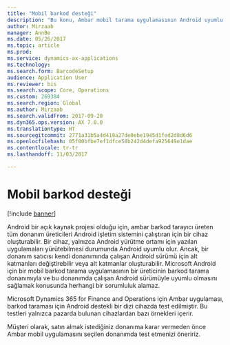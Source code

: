 ```yaml
---
title: "Mobil barkod desteği"
description: "Bu konu, Ambar mobil tarama uygulamasının Android uyumlu cihazlarda nasıl ele alınacağını açıklar."
author: Mirzaab
manager: AnnBe
ms.date: 05/26/2017
ms.topic: article
ms.prod: 
ms.service: dynamics-ax-applications
ms.technology: 
ms.search.form: BarcodeSetup
audience: Application User
ms.reviewer: bis
ms.search.scope: Core, Operations
ms.custom: 269384
ms.search.region: Global
ms.author: Mirzaab
ms.search.validFrom: 2017-09-20
ms.dyn365.ops.version: AX 7.0.0
ms.translationtype: HT
ms.sourcegitcommit: 2771a31b5a4d418a27de0ebe1945d1fed2d8d6d6
ms.openlocfilehash: 05f00bfbe7ef1dfce58b242d4defa925649e1dae
ms.contentlocale: tr-tr
ms.lasthandoff: 11/03/2017

---
```


# <a name="mobile-bar-code-support"></a>Mobil barkod desteği

[!include [banner](../includes/banner.md)]

Android bir açık kaynak projesi olduğu için, ambar barkod tarayıcı üreten tüm donanım üreticileri Android işletim sistemini çalıştıran için bir cihaz oluşturabilir. Bir cihaz, yalnızca Android yürütme ortamı için yazılan uygulamaları yürütebilmesi durumunda Android uyumlu olur.
Ancak, bir donanım satıcısı kendi donanımında çalışan Android sürümü için alt katmanları değiştirebilir veya alt katmanlar oluşturabilir. Microsoft Android için bir mobil barkod tarama uygulamasının bir üreticinin barkod tarama donanımıyla ve bu donanımda çalışan Android sürümüyle uyumlu olmasını sağlamak konusunda herhangi bir sorumluluk alamaz. 

Microsoft Dynamics 365 for Finance and Operations için Ambar uygulaması, barkod taraması için Android destekli bir dizi cihazda test edilmiştir. Bu testleri yalnızca pazarda bulunan cihazlardan bazı örnekleri içerir.

Müşteri olarak, satın almak istediğiniz donanıma karar vermeden önce Ambar mobil uygulamasını seçilen donanımda test etmenizi öneririz.


